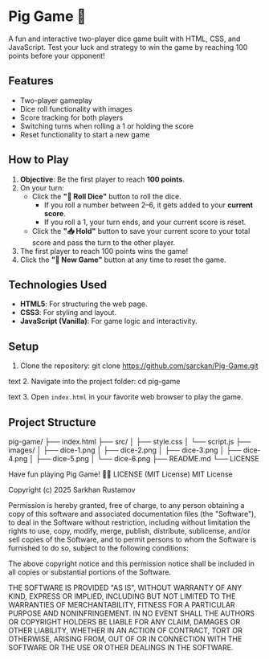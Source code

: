 # Pig Game 🎲

A fun and interactive two-player dice game built with HTML, CSS, and JavaScript. Test your luck and strategy to win the game by reaching 100 points before your opponent!

## Features

- Two-player gameplay
- Dice roll functionality with images
- Score tracking for both players
- Switching turns when rolling a 1 or holding the score
- Reset functionality to start a new game

## How to Play

1. **Objective**: Be the first player to reach **100 points**.
2. On your turn:
   - Click the **"🎲 Roll Dice"** button to roll the dice.
     - If you roll a number between 2–6, it gets added to your **current score**.
     - If you roll a 1, your turn ends, and your current score is reset.
   - Click the **"📥 Hold"** button to save your current score to your total score and pass the turn to the other player.
3. The first player to reach 100 points wins the game!
4. Click the **"🔄 New Game"** button at any time to reset the game.

## Technologies Used

- **HTML5**: For structuring the web page.
- **CSS3**: For styling and layout.
- **JavaScript (Vanilla)**: For game logic and interactivity.

## Setup

1. Clone the repository:
git clone https://github.com/sarckan/Pig-Game.git

text
2. Navigate into the project folder:
cd pig-game

text
3. Open `index.html` in your favorite web browser to play the game.

## Project Structure

pig-game/
├── index.html
├── src/
│   ├── style.css
│   └── script.js
├── images/
│   ├── dice-1.png
│   ├── dice-2.png
│   ├── dice-3.png
│   ├── dice-4.png
│   ├── dice-5.png
│   └── dice-6.png
├── README.md
└── LICENSE


Have fun playing Pig Game! 🎉🐷
LICENSE (MIT License)
MIT License

Copyright (c) 2025 Sarkhan Rustamov

Permission is hereby granted, free of charge, to any person obtaining a copy of this software and associated documentation files (the "Software"), to deal in the Software without restriction, including without limitation the rights to use, copy, modify, merge, publish, distribute, sublicense, and/or sell copies of the Software, and to permit persons to whom the Software is furnished to do so, subject to the following conditions:

The above copyright notice and this permission notice shall be included in all copies or substantial portions of the Software.

THE SOFTWARE IS PROVIDED "AS IS", WITHOUT WARRANTY OF ANY KIND, EXPRESS OR IMPLIED, INCLUDING BUT NOT LIMITED TO THE WARRANTIES OF MERCHANTABILITY, FITNESS FOR A PARTICULAR PURPOSE AND NONINFRINGEMENT. IN NO EVENT SHALL THE AUTHORS OR COPYRIGHT HOLDERS BE LIABLE FOR ANY CLAIM, DAMAGES OR OTHER LIABILITY, WHETHER IN AN ACTION OF CONTRACT, TORT OR OTHERWISE, ARISING FROM, OUT OF OR IN CONNECTION WITH THE SOFTWARE OR THE USE OR OTHER DEALINGS IN THE SOFTWARE.

